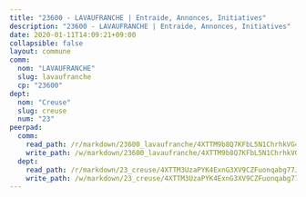```yaml
---
title: "23600 - LAVAUFRANCHE | Entraide, Annonces, Initiatives"
description: "23600 - LAVAUFRANCHE | Entraide, Annonces, Initiatives"
date: 2020-01-11T14:09:21+09:00
collapsible: false
layout: commune
comm:
  nom: "LAVAUFRANCHE"
  slug: lavaufranche
  cp: "23600"
dept:
  nom: "Creuse"
  slug: creuse
  num: "23"
peerpad:
  comm:
    read_path: /r/markdown/23600_lavaufranche/4XTTM9b8Q7KFbL5N1ChrhkVG4nepmp1TzQSPhMd2XoFErLdrj
    write_path: /w/markdown/23600_lavaufranche/4XTTM9b8Q7KFbL5N1ChrhkVG4nepmp1TzQSPhMd2XoFErLdrj-K3TgUd1aX4SjoNreGmaeesLFcqriKXdmMgnfGofzJbjPgyMap2PZhtsDrtss4wrPhkYq5HNhLAK4c8hZpA9vz3hodw5MHvvs8ovrtbvYdKgmYtpvQKCoqPxm6u4s3yBFjvjjgiEF
  dept:
    read_path: /r/markdown/23_creuse/4XTTM3UzaPYK4ExnG3XV9CZFuonqabg77JTNiqvJ5MQS23jj7
    write_path: /w/markdown/23_creuse/4XTTM3UzaPYK4ExnG3XV9CZFuonqabg77JTNiqvJ5MQS23jj7-K3TgUKE86JxR4JSYXC5aZe6fqBSBprUrmaVFUW2jmdnpHS2xDyA3bckVFWgGTEWFg2GMkYcK4FztBw3HJgWqQMWmUjaPRWNNPUiVES6qbqTDLs9pxQ3uHzULq9XSj5J8FTp6MDn1
---
```


